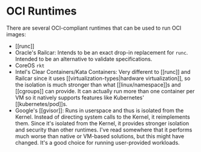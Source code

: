 # OCI Runtimes
There are several OCI-compliant runtimes that can be used to run OCI images:

* [[runc]]
* Oracle's Railcar: Intends to be an exact drop-in replacement for `runc`. Intended to be an alternative to validate specifications.
* CoreOS `rkt`
* Intel's Clear Containers/Kata Containers: Very different to [[runc]] and Railcar since it uses [[virtualization-types|hardware virtualization]], so the isolation is much stronger than what [[linux/namespace]]s and [[cgroups]] can provide. It can actually run more than one container per VM so it natively supports features like Kubernetes' [[kubernetes/pod]]s.
* Google's [[gvisor]]: Runs in userspace and thus is isolated from the Kernel. Instead of directing system calls to the Kernel, it reimplements them. Since it's isolated from the Kernel, it provides stronger isolation and security than other runtimes. I've read somewhere that it performs much worse than native or VM-based solutions, but this might have changed. It's a good choice for running user-provided workloads.
